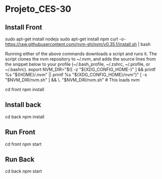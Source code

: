 # Projeto_CES-30


## Install Front

sudo apt-get install nodejs
sudo apt-get install npm
curl -o- https://raw.githubusercontent.com/nvm-sh/nvm/v0.35.1/install.sh | bash

Running either of the above commands downloads a script and runs it. The script clones the nvm repository to ~/.nvm, and adds the source lines from the snippet below to your profile (~/.bash_profile, ~/.zshrc, ~/.profile, or ~/.bashrc).
export NVM_DIR="$([ -z "${XDG_CONFIG_HOME-}" ] && printf %s "${HOME}/.nvm" || printf %s "${XDG_CONFIG_HOME}/nvm")"
[ -s "$NVM_DIR/nvm.sh" ] && \. "$NVM_DIR/nvm.sh" # This loads nvm


cd front
npm install


## Install back
cd back
npm install

## Run Front

cd front
npm start

## Run Back

cd back
npm start